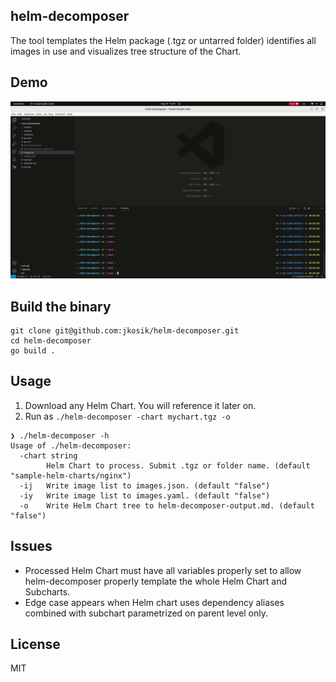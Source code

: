## helm-decomposer
The tool templates the Helm package (.tgz or untarred folder) identifies all images in use and visualizes tree structure of the Chart.

## Demo
![](readme/usage.gif)

## Build the binary
```
git clone git@github.com:jkosik/helm-decomposer.git
cd helm-decomposer
go build .
```

## Usage
1. Download any Helm Chart. You will reference it later on.
2. Run as `./helm-decomposer -chart mychart.tgz -o`
```
❯ ./helm-decomposer -h
Usage of ./helm-decomposer:
  -chart string     
        Helm Chart to process. Submit .tgz or folder name. (default "sample-helm-charts/nginx")
  -ij   Write image list to images.json. (default "false")
  -iy   Write image list to images.yaml. (default "false")
  -o    Write Helm Chart tree to helm-decomposer-output.md. (default "false")
```

## Issues
- Processed Helm Chart must have all variables properly set to allow helm-decomposer properly template the whole Helm Chart and Subcharts.
- Edge case appears when Helm chart uses dependency aliases combined with subchart parametrized on parent level only.

## License
MIT
